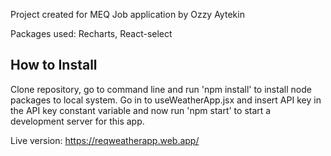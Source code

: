 Project created for MEQ Job application by Ozzy Aytekin

Packages used: 
Recharts, 
React-select


## How to Install

Clone repository, go to command line and run 'npm install' to install node packages to local system. Go in to useWeatherApp.jsx and insert API key in the API key constant variable and now run 'npm start' to start a development server for this app.

Live version: https://reqweatherapp.web.app/

